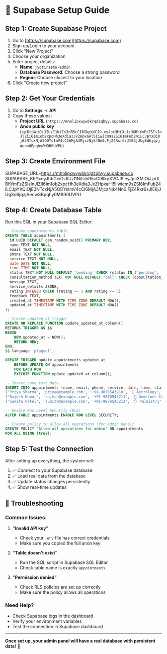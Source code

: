 # 🚀 Supabase Setup Guide

## **Step 1: Create Supabase Project**

1. Go to [https://supabase.com](https://supabase.com)
2. Sign up/Login to your account
3. Click "New Project"
4. Choose your organization
5. Enter project details:
   - **Name**: `jyotirsetu-admin`
   - **Database Password**: Choose a strong password
   - **Region**: Choose closest to your location
6. Click "Create new project"

## **Step 2: Get Your Credentials**

1. Go to **Settings** → **API**
2. Copy these values:
   - **Project URL** (`https://mholipxwywbkrqdzqhyy.supabase.co`)
   - **Anon public key** (`eyJhbGciOiJIUzI1NiIsInR5cCI6IkpXVCJ9.eyJpc3MiOiJzdXBhYmFzZSIsInJlZiI6Im1ob2xpcHh3eXdia3JxZHpxaHl5Iiwicm9sZSI6ImFub24iLCJpYXQiOjE3NTcxNjA5ODYsImV4cCI6MjA3MjczNjk4Nn0.FjZ4Rxr6sJIE6jJUgSd6jqzjAenw8Bpqhy0M9R0UVPU`)

## **Step 3: Create Environment File**

SUPABASE_URL=https://mholipxwywbkrqdzqhyy.supabase.co
SUPABASE_KEY=eyJhbGciOiJIUzI1NiIsInR5cCI6IkpXVCJ9.eyJpc3MiOiJzdXBhYmFzZSIsInJlZiI6Im1ob2xpcHh3eXdia3JxZHpxaHl5Iiwicm9sZSI6ImFub24iLCJpYXQiOjE3NTcxNjA5ODYsImV4cCI6MjA3MjczNjk4Nn0.FjZ4Rxr6sJIE6jJUgSd6jqzjAenw8Bpqhy0M9R0UVPU

## **Step 4: Create Database Table**

Run this SQL in your Supabase SQL Editor:

```sql
-- Create appointments table
CREATE TABLE appointments (
  id UUID DEFAULT gen_random_uuid() PRIMARY KEY,
  name TEXT NOT NULL,
  email TEXT NOT NULL,
  phone TEXT NOT NULL,
  service TEXT NOT NULL,
  date DATE NOT NULL,
  time TIME NOT NULL,
  status TEXT NOT NULL DEFAULT 'pending' CHECK (status IN ('pending', 'scheduled', 'completed', 'cancelled')),
  consultation_method TEXT NOT NULL DEFAULT 'call' CHECK (consultation_method IN ('call', 'video-call', 'in-person', 'whatsapp')),
  message TEXT,
  service_details JSONB,
  rating INTEGER CHECK (rating >= 1 AND rating <= 5),
  feedback TEXT,
  created_at TIMESTAMP WITH TIME ZONE DEFAULT NOW(),
  updated_at TIMESTAMP WITH TIME ZONE DEFAULT NOW()
);

-- Create updated_at trigger
CREATE OR REPLACE FUNCTION update_updated_at_column()
RETURNS TRIGGER AS $$
BEGIN
    NEW.updated_at = NOW();
    RETURN NEW;
END;
$$ language 'plpgsql';

CREATE TRIGGER update_appointments_updated_at 
    BEFORE UPDATE ON appointments 
    FOR EACH ROW 
    EXECUTE FUNCTION update_updated_at_column();

-- Insert some test data
INSERT INTO appointments (name, email, phone, service, date, time, status, consultation_method, message, service_details) VALUES
('Priya Sharma', 'priya@example.com', '+91-9876543210', '🔮 Astrology', '2024-01-15', '10:00:00', 'pending', 'video-call', 'Birth chart analysis needed', '{"dateOfBirth": "1990-05-15", "birthTime": "14:30", "birthPlace": "Mumbai, Maharashtra"}'),
('Rajesh Kumar', 'rajesh@example.com', '+91-9876543211', '💎 Gemstone Consultation', '2024-01-16', '14:00:00', 'scheduled', 'call', 'Need gemstone recommendation', '{"wearingPurpose": "wealth", "currentProfession": "Software Engineer", "dateOfBirth": "1985-08-15", "birthTime": "14:30", "wearingGemstone": "None currently"}'),
('Sunita Patel', 'sunita@example.com', '+91-9876543212', '✋ Palmistry', '2024-01-17', '11:30:00', 'completed', 'in-person', 'Palm reading for career guidance', '{"focusArea": "career", "handDominance": "right", "specificConcerns": "Career growth and financial stability"}');

-- Enable Row Level Security (RLS)
ALTER TABLE appointments ENABLE ROW LEVEL SECURITY;

-- Create policy to allow all operations (for admin panel)
CREATE POLICY "Allow all operations for admin" ON appointments
FOR ALL USING (true);
```

## **Step 5: Test the Connection**

After setting up everything, the system will:
1. ✅ Connect to your Supabase database
2. ✅ Load real data from the database
3. ✅ Update status changes persistently
4. ✅ Show real-time updates

## **🔧 Troubleshooting**

### **Common Issues:**

1. **"Invalid API key"**
   - Check your `.env` file has correct credentials
   - Make sure you copied the full anon key

2. **"Table doesn't exist"**
   - Run the SQL script in Supabase SQL Editor
   - Check table name is exactly `appointments`

3. **"Permission denied"**
   - Check RLS policies are set up correctly
   - Make sure the policy allows all operations

### **Need Help?**
- Check Supabase logs in the dashboard
- Verify your environment variables
- Test the connection in Supabase dashboard

---

**Once set up, your admin panel will have a real database with persistent data!** 🎉
